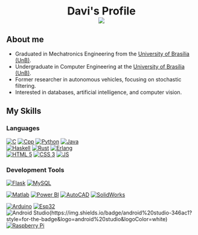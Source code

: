 <h1> <p align="center">Davi's Profile<br /><img src="https://komarev.com/ghpvc/?username=deivis6x71619&color=blue&style=flat-square&label=Profile+Views" /></p> </h1>
<h2> About me </h2>

<ul> 
    <li> Graduated in Mechatronics Engineering from the <a href="http://www.unb.br">University of Brasília (UnB)</a>.</li>
    <li> Undergraduate in Computer Engineering at the <a href="http://www.unb.br">University of Brasília (UnB)</a>.</li>
    <li> Former researcher in autonomous vehicles, focusing on stochastic filtering.</li> 
    <li> Interested in databases, artificial intelligence, and computer vision.</li>
</ul>

<h2> My Skills </h2>

<h3>Languages</h3>

[![C](https://img.shields.io/badge/C-FF5733?style=for-the-badge&logo=c&logoColor=white)](https://en.wikipedia.org/wiki/C_(programming_language))
[![Cpp](https://img.shields.io/badge/C%2B%2B-900C3F?style=for-the-badge&logo=c%2B%2B&logoColor=white)](https://cplusplus.com)
[![Python](https://img.shields.io/badge/PYTHON-FFC300?style=for-the-badge&logo=python)](https://www.python.org/)
[![Java](https://img.shields.io/badge/java-%23ED8B00.svg?style=for-the-badge&logo=openjdk&logoColor=white)](https://www.java.com/en/)<br>
[![Haskell](https://img.shields.io/badge/Haskell-5e5086?style=for-the-badge&logo=haskell&logoColor=white)](https://www.haskell.org/)
[![Rust](https://img.shields.io/badge/Rust-%23000000.svg?style=for-the-badge&logo=rust&logoColor=white)](https://www.rust-lang.org/)
[![Erlang](https://img.shields.io/badge/Erlang-A90533?style=for-the-badge&logo=erlang&logoColor=fff)](https://www.erlang.org/)<br>
[![HTML 5](https://img.shields.io/badge/HTML5-E34F26?style=for-the-badge&logo=html5&logoColor=white)](https://www.w3.org/standards/webdesign/htmlcss.html)
[![CSS 3](https://img.shields.io/badge/CSS3-1572B6?style=for-the-badge&logo=css3&logoColor=white)](https://www.w3.org/standards/webdesign/htmlcss.html)
[![JS](https://img.shields.io/badge/javascript-%23F7DF1E.svg?&style=for-the-badge&logo=javascript&logoColor=black)](https://developer.mozilla.org/pt-BR/docs/Web/JavaScript)


<h3>Development Tools</h3>

<!-- Frameworks & Databases -->
[![Flask](https://img.shields.io/badge/Flask-%23000000.svg?style=for-the-badge&logo=flask&logoColor=white)](https://flask.palletsprojects.com/)
[![MySQL](https://img.shields.io/badge/MySQL-%234479A1.svg?style=for-the-badge&logo=mysql&logoColor=white)](https://www.mysql.com)

<!-- Software Tools -->
[![Matlab](https://img.shields.io/badge/Matlab-355C7D?style=for-the-badge)](https://www.mathworks.com/products/matlab.html)
[![Power BI](https://img.shields.io/badge/Power%20BI-F2C811?style=for-the-badge&logo=powerbi&logoColor=white)](https://powerbi.microsoft.com)
[![AutoCAD](https://img.shields.io/badge/AutoCAD-%2300A9E0.svg?&style=for-the-badge&logo=autocad&logoColor=white)](https://www.autodesk.com/products/autocad/overview)
[![SolidWorks](https://img.shields.io/badge/SolidWorks-7A5C5C?style=for-the-badge&logo=solidworks&logoColor=white)](https://www.solidworks.com)

<!-- Hardware Platforms -->
[![Arduino](https://img.shields.io/badge/Arduino-%2300979D.svg?&style=for-the-badge&logo=arduino&logoColor=white)](https://www.arduino.cc)
[![Esp32](https://img.shields.io/badge/ESP32-%2300C6A4.svg?&style=for-the-badge&logo=espressif&logoColor=white)](https://www.espressif.com)
![Android Studio(https://img.shields.io/badge/android%20studio-346ac1?style=for-the-badge&logo=android%20studio&logoColor=white)](https://developer.android.com/studio)
[![Raspberry Pi](https://img.shields.io/badge/Raspberry%20Pi-%23C51A4A.svg?style=for-the-badge&logo=raspberry%20pi&logoColor=white)](https://www.raspberrypi.com)

<!-- 
<h3> My GitHub Stats </h3>

<div align="center">
  <img src="https://github-readme-stats.vercel.app/api?username=davi-salomao&hide_title=false&hide_rank=false&show_icons=true&include_all_commits=true&count_private=true&disable_animations=false&theme=dracula&locale=en&hide_border=false" height="150" alt="stats graph"  />
  <img src="https://github-readme-stats.vercel.app/api/top-langs?username=davi-salomao&locale=en&hide_title=false&layout=compact&card_width=320&langs_count=5&theme=dracula&hide_border=false" height="150" alt="languages graph"  />
</div>

<h2> My Contact </h2>
<a href = "mailto:removi@gmail.com"><img src="https://img.shields.io/badge/Gmail-B50023?style=for-the-badge&logo=gmail&logoColor=white" target="_blank"></a>
<a href="https://www.linkedin.com/in/removi/" target="_blank"><img src="https://img.shields.io/badge/-LinkedIn-%230077B5?style=for-the-badge&logo=linkedin&logoColor=white" target="_blank"></a>
<a href="https://steamcommunity.com/id/removi" target="_blank"><img src="https://img.shields.io/badge/steam-%23000000.svg?&style=for-the-badge&logo=steam&logoColor=white" target="_blank"></a>
-->
